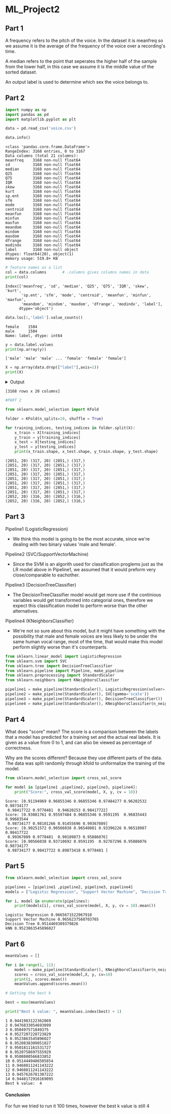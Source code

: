 # ML_Project2



## Part 1


A frequency refers to the pitch of the voice. In the dataset it is meanfreq so we assume it is the average of the frequency of the voice over a recording's time.

A median refers to the point that seperates the higher half of the sample from the lower half, in this case we assume it is the middle value of the sorted dataset.

An output label is used to determine which sex the voice belongs to.

## Part 2



```python
import numpy as np
import pandas as pd
import matplotlib.pyplot as plt

data = pd.read_csv('voice.csv')

data.info()
```

    <class 'pandas.core.frame.DataFrame'>
    RangeIndex: 3168 entries, 0 to 3167
    Data columns (total 21 columns):
    meanfreq    3168 non-null float64
    sd          3168 non-null float64
    median      3168 non-null float64
    Q25         3168 non-null float64
    Q75         3168 non-null float64
    IQR         3168 non-null float64
    skew        3168 non-null float64
    kurt        3168 non-null float64
    sp.ent      3168 non-null float64
    sfm         3168 non-null float64
    mode        3168 non-null float64
    centroid    3168 non-null float64
    meanfun     3168 non-null float64
    minfun      3168 non-null float64
    maxfun      3168 non-null float64
    meandom     3168 non-null float64
    mindom      3168 non-null float64
    maxdom      3168 non-null float64
    dfrange     3168 non-null float64
    modindx     3168 non-null float64
    label       3168 non-null object
    dtypes: float64(20), object(1)
    memory usage: 519.8+ KB
    


```python
# feature names as a list
col = data.columns       # .columns gives columns names in data 
print(col)
```

    Index(['meanfreq', 'sd', 'median', 'Q25', 'Q75', 'IQR', 'skew', 'kurt',
           'sp.ent', 'sfm', 'mode', 'centroid', 'meanfun', 'minfun', 'maxfun',
           'meandom', 'mindom', 'maxdom', 'dfrange', 'modindx', 'label'],
          dtype='object')
    


```python
data.loc[:,'label'].value_counts()
```




    female    1584
    male      1584
    Name: label, dtype: int64




```python
y = data.label.values
print(np.array(y))
```

    ['male' 'male' 'male' ... 'female' 'female' 'female']
    


```python
X = np.array(data.drop(["label"],axis=1))
print(X)
```
<details>
    <summary>Output</summary>

          meanfreq        sd    median       Q25       Q75       IQR       skew  \
    0     0.059781  0.064241  0.032027  0.015071  0.090193  0.075122  12.863462   
    1     0.066009  0.067310  0.040229  0.019414  0.092666  0.073252  22.423285   
    2     0.077316  0.083829  0.036718  0.008701  0.131908  0.123207  30.757155   
    3     0.151228  0.072111  0.158011  0.096582  0.207955  0.111374   1.232831   
    4     0.135120  0.079146  0.124656  0.078720  0.206045  0.127325   1.101174   
    5     0.132786  0.079557  0.119090  0.067958  0.209592  0.141634   1.932562   
    6     0.150762  0.074463  0.160106  0.092899  0.205718  0.112819   1.530643   
    7     0.160514  0.076767  0.144337  0.110532  0.231962  0.121430   1.397156   
    8     0.142239  0.078018  0.138587  0.088206  0.208587  0.120381   1.099746   
    9     0.134329  0.080350  0.121451  0.075580  0.201957  0.126377   1.190368   
    10    0.157021  0.071943  0.168160  0.101430  0.216740  0.115310   0.979442   
    11    0.138551  0.077054  0.127527  0.087314  0.202739  0.115426   1.626770   
    12    0.137343  0.080877  0.124263  0.083145  0.209227  0.126082   1.378728   
    13    0.181225  0.060042  0.190953  0.128839  0.229532  0.100693   1.369430   
    14    0.183115  0.066982  0.191233  0.129149  0.240152  0.111004   3.568104   
    15    0.174272  0.069411  0.190874  0.115602  0.228279  0.112677   4.485038   
    16    0.190846  0.065790  0.207951  0.132280  0.244357  0.112076   1.562304   
    17    0.171247  0.074872  0.152807  0.122391  0.243617  0.121227   3.207170   
    18    0.168346  0.074121  0.145618  0.115756  0.239824  0.124068   2.704335   
    19    0.173631  0.073352  0.153569  0.123680  0.244234  0.120554   2.804975   
    20    0.172754  0.076903  0.177736  0.120070  0.245368  0.125298   2.967765   
    21    0.181015  0.074369  0.169299  0.128673  0.254175  0.125502   2.587325   
    22    0.163536  0.072449  0.145543  0.113930  0.227449  0.113519   3.587650   
    23    0.170213  0.075105  0.146053  0.123989  0.250126  0.126137   2.816793   
    24    0.160422  0.076615  0.144824  0.120924  0.237244  0.116319   6.253208   
    25    0.164700  0.075362  0.147018  0.118698  0.240475  0.121777   4.208608   
    26    0.169579  0.075635  0.186468  0.116706  0.238549  0.121843   4.269923   
    27    0.169021  0.071778  0.143168  0.125801  0.248315  0.122515   3.079273   
    28    0.167340  0.072841  0.141739  0.122174  0.240000  0.117826   2.192126   
    29    0.180528  0.070867  0.142385  0.129541  0.252477  0.122936   2.799969   
    ...        ...       ...       ...       ...       ...       ...        ...   
    3138  0.114477  0.081973  0.090199  0.041095  0.199900  0.158806   1.103680   
    3139  0.112769  0.074424  0.094248  0.049183  0.183235  0.134052   0.945953   
    3140  0.126439  0.079412  0.127325  0.046889  0.198993  0.152103   1.452173   
    3141  0.117350  0.090035  0.109478  0.024017  0.203946  0.179929   2.610623   
    3142  0.104793  0.085201  0.077886  0.028388  0.186101  0.157712   2.419127   
    3143  0.127633  0.084931  0.158892  0.034531  0.201430  0.166899   1.591174   
    3144  0.091250  0.086956  0.048191  0.015193  0.179043  0.163851   3.089787   
    3145  0.082404  0.085136  0.035114  0.016920  0.152827  0.135906   2.570944   
    3146  0.124695  0.080989  0.131882  0.042033  0.197268  0.155234   1.970756   
    3147  0.131566  0.084354  0.131889  0.053093  0.196147  0.143055   2.243370   
    3148  0.108888  0.092021  0.070063  0.022520  0.201180  0.178660   2.235435   
    3149  0.090445  0.079045  0.059358  0.020893  0.167727  0.146834   2.187161   
    3150  0.137507  0.091521  0.161298  0.043547  0.221260  0.177713   1.119608   
    3151  0.113148  0.090335  0.084335  0.026622  0.198830  0.172207   2.258273   
    3152  0.149731  0.082852  0.180932  0.060212  0.219788  0.159576   1.240037   
    3153  0.189614  0.035933  0.194116  0.168434  0.205289  0.036855   2.724415   
    3154  0.200097  0.045533  0.203796  0.176581  0.232133  0.055552   1.160197   
    3155  0.178573  0.046679  0.164388  0.149309  0.204601  0.055293   3.066668   
    3156  0.201806  0.036057  0.201622  0.178165  0.227872  0.049707   1.585353   
    3157  0.203627  0.041529  0.204104  0.175661  0.239122  0.063461   1.462972   
    3158  0.183667  0.040607  0.182534  0.156480  0.207646  0.051166   2.054138   
    3159  0.168794  0.085842  0.188980  0.095558  0.240229  0.144671   1.462248   
    3160  0.151771  0.089147  0.185970  0.058159  0.230199  0.172040   1.227710   
    3161  0.170656  0.081237  0.184277  0.113012  0.239096  0.126084   1.378256   
    3162  0.146023  0.092525  0.183434  0.041747  0.224337  0.182590   1.384981   
    3163  0.131884  0.084734  0.153707  0.049285  0.201144  0.151859   1.762129   
    3164  0.116221  0.089221  0.076758  0.042718  0.204911  0.162193   0.693730   
    3165  0.142056  0.095798  0.183731  0.033424  0.224360  0.190936   1.876502   
    3166  0.143659  0.090628  0.184976  0.043508  0.219943  0.176435   1.591065   
    3167  0.165509  0.092884  0.183044  0.070072  0.250827  0.180756   1.705029   
    
                 kurt    sp.ent       sfm      mode  centroid   meanfun    minfun  \
    0      274.402906  0.893369  0.491918  0.000000  0.059781  0.084279  0.015702   
    1      634.613855  0.892193  0.513724  0.000000  0.066009  0.107937  0.015826   
    2     1024.927705  0.846389  0.478905  0.000000  0.077316  0.098706  0.015656   
    3        4.177296  0.963322  0.727232  0.083878  0.151228  0.088965  0.017798   
    4        4.333713  0.971955  0.783568  0.104261  0.135120  0.106398  0.016931   
    5        8.308895  0.963181  0.738307  0.112555  0.132786  0.110132  0.017112   
    6        5.987498  0.967573  0.762638  0.086197  0.150762  0.105945  0.026230   
    7        4.766611  0.959255  0.719858  0.128324  0.160514  0.093052  0.017758   
    8        4.070284  0.970723  0.770992  0.219103  0.142239  0.096729  0.017957   
    9        4.787310  0.975246  0.804505  0.011699  0.134329  0.105881  0.019300   
    10       3.974223  0.965249  0.733693  0.096358  0.157021  0.088894  0.022069   
    11       6.291365  0.966004  0.752042  0.012101  0.138551  0.104199  0.019139   
    12       5.008952  0.963514  0.736150  0.108434  0.137343  0.092644  0.016789   
    13       5.475600  0.937446  0.537080  0.219827  0.181225  0.131504  0.025000   
    14      35.384748  0.940333  0.571394  0.049987  0.183115  0.102799  0.020833   
    15      61.764908  0.950972  0.635199  0.050027  0.174272  0.102046  0.018328   
    16       7.834350  0.938546  0.538810  0.050129  0.190846  0.113323  0.017544   
    17      25.765565  0.936954  0.586420  0.059958  0.171247  0.079718  0.015671   
    18      18.484703  0.934523  0.559742  0.060033  0.168346  0.083484  0.015717   
    19      20.857543  0.930917  0.518269  0.060027  0.173631  0.090130  0.015702   
    20      20.078115  0.925539  0.523081  0.059953  0.172754  0.093574  0.015764   
    21      12.281432  0.915284  0.475317  0.059957  0.181015  0.098643  0.016145   
    22      28.653781  0.927015  0.542422  0.059941  0.163536  0.062542  0.015686   
    23      13.764582  0.913832  0.487966  0.059944  0.170213  0.077698  0.015702   
    24      85.491926  0.933030  0.567424  0.060078  0.160422  0.098944  0.016097   
    25      43.681885  0.940669  0.604020  0.059965  0.164700  0.082963  0.015640   
    26      45.895248  0.929498  0.543709  0.059966  0.169579  0.082451  0.016211   
    27      14.340299  0.902275  0.477746  0.128148  0.169021  0.130598  0.015842   
    28       8.152410  0.913763  0.539479  0.134783  0.167340  0.120052  0.016244   
    29      12.190361  0.853115  0.313426  0.133578  0.180528  0.126607  0.017039   
    ...           ...       ...       ...       ...       ...       ...       ...   
    3138     3.759184  0.954130  0.689347  0.009751  0.114477  0.189394  0.016343   
    3139     3.290904  0.965719  0.742464  0.199020  0.112769  0.169836  0.017917   
    3140     5.582106  0.971946  0.790175  0.214432  0.126439  0.179613  0.029575   
    3141    12.442898  0.953624  0.701434  0.004603  0.117350  0.178040  0.016512   
    3142    11.281968  0.956977  0.718462  0.008492  0.104793  0.183565  0.016444   
    3143     5.347645  0.949757  0.671247  0.182163  0.127633  0.178363  0.058182   
    3144    12.857558  0.930715  0.622816  0.011925  0.091250  0.170893  0.016178   
    3145     9.179264  0.921649  0.576089  0.014555  0.082404  0.183387  0.034043   
    3146     8.000504  0.958531  0.721682  0.197712  0.124695  0.182513  0.068966   
    3147    11.544740  0.968324  0.784108  0.195515  0.131566  0.191163  0.029144   
    3148     8.528681  0.947621  0.679795  0.011260  0.108888  0.160473  0.019512   
    3149     8.221164  0.942404  0.628992  0.011911  0.090445  0.182431  0.026622   
    3150     4.185207  0.967706  0.739008  0.008682  0.137507  0.190093  0.019116   
    3151     9.579337  0.957433  0.717683  0.018431  0.113148  0.187444  0.023495   
    3152     4.019385  0.949787  0.652936  0.000000  0.149731  0.183974  0.051948   
    3153    10.986864  0.871215  0.236684  0.195616  0.189614  0.163059  0.029685   
    3154     3.733815  0.919607  0.357144  0.176901  0.200097  0.168531  0.063241   
    3155    15.684088  0.891448  0.321169  0.153032  0.178573  0.155380  0.025478   
    3156     4.945634  0.884731  0.227903  0.176117  0.201806  0.191704  0.032720   
    3157     4.790370  0.903458  0.246953  0.208821  0.203627  0.146783  0.020566   
    3158     7.483019  0.898138  0.313925  0.177040  0.183667  0.149237  0.018648   
    3159     5.077956  0.956201  0.706861  0.184442  0.168794  0.182863  0.020699   
    3160     4.304354  0.962045  0.744590  0.230547  0.151771  0.201600  0.023426   
    3161     5.431663  0.950750  0.658558  0.161506  0.170656  0.198475  0.160000   
    3162     5.118927  0.948999  0.659825  0.215482  0.146023  0.195640  0.039506   
    3163     6.630383  0.962934  0.763182  0.200836  0.131884  0.182790  0.083770   
    3164     2.503954  0.960716  0.709570  0.013683  0.116221  0.188980  0.034409   
    3165     6.604509  0.946854  0.654196  0.008006  0.142056  0.209918  0.039506   
    3166     5.388298  0.950436  0.675470  0.212202  0.143659  0.172375  0.034483   
    3167     5.769115  0.938829  0.601529  0.267702  0.165509  0.185607  0.062257   
    
            maxfun   meandom    mindom    maxdom   dfrange   modindx  
    0     0.275862  0.007812  0.007812  0.007812  0.000000  0.000000  
    1     0.250000  0.009014  0.007812  0.054688  0.046875  0.052632  
    2     0.271186  0.007990  0.007812  0.015625  0.007812  0.046512  
    3     0.250000  0.201497  0.007812  0.562500  0.554688  0.247119  
    4     0.266667  0.712812  0.007812  5.484375  5.476562  0.208274  
    5     0.253968  0.298222  0.007812  2.726562  2.718750  0.125160  
    6     0.266667  0.479620  0.007812  5.312500  5.304688  0.123992  
    7     0.144144  0.301339  0.007812  0.539062  0.531250  0.283937  
    8     0.250000  0.336476  0.007812  2.164062  2.156250  0.148272  
    9     0.262295  0.340365  0.015625  4.695312  4.679688  0.089920  
    10    0.117647  0.460227  0.007812  2.812500  2.804688  0.200000  
    11    0.262295  0.246094  0.007812  2.718750  2.710938  0.132351  
    12    0.213333  0.481671  0.015625  5.015625  5.000000  0.088500  
    13    0.275862  1.277114  0.007812  2.804688  2.796875  0.416550  
    14    0.275862  1.245739  0.203125  6.742188  6.539062  0.139332  
    15    0.246154  1.621299  0.007812  7.000000  6.992188  0.209311  
    16    0.275862  1.434115  0.007812  6.320312  6.312500  0.254780  
    17    0.262295  0.106279  0.007812  0.570312  0.562500  0.138355  
    18    0.231884  0.146563  0.007812  3.125000  3.117188  0.059537  
    19    0.210526  0.193044  0.007812  2.820312  2.812500  0.068124  
    20    0.200000  0.235877  0.007812  0.718750  0.710938  0.235069  
    21    0.275862  0.209844  0.007812  3.695312  3.687500  0.059940  
    22    0.197531  0.059622  0.007812  0.445312  0.437500  0.091699  
    23    0.192771  0.101562  0.007812  0.562500  0.554688  0.161791  
    24    0.275862  0.206756  0.007812  3.953125  3.945312  0.073890  
    25    0.253968  0.143353  0.007812  1.062500  1.054688  0.125926  
    26    0.271186  0.148438  0.007812  3.609375  3.601562  0.050841  
    27    0.225352  0.335313  0.007812  0.710938  0.703125  0.397354  
    28    0.262295  0.298678  0.007812  0.679688  0.671875  0.384778  
    29    0.177778  0.234863  0.007812  0.507812  0.500000  0.329241  
    ...        ...       ...       ...       ...       ...       ...  
    3138  0.271186  0.566840  0.007812  4.273438  4.265625  0.183258  
    3139  0.262295  0.877604  0.007812  4.937500  4.929688  0.171708  
    3140  0.266667  0.614110  0.007812  4.914062  4.906250  0.090045  
    3141  0.271186  0.188721  0.007812  0.750000  0.742188  0.277759  
    3142  0.275862  0.297953  0.007812  0.859375  0.851562  0.370904  
    3143  0.271186  0.634014  0.015625  5.031250  5.015625  0.121246  
    3144  0.275862  0.767314  0.007812  5.289062  5.281250  0.187912  
    3145  0.275862  0.328962  0.007812  0.750000  0.742188  0.445053  
    3146  0.238806  0.293527  0.007812  0.851562  0.843750  0.396091  
    3147  0.275862  0.214725  0.007812  0.796875  0.789062  0.351645  
    3148  0.275862  0.497721  0.007812  2.945312  2.937500  0.236240  
    3149  0.258065  0.735453  0.007812  5.531250  5.523438  0.170489  
    3150  0.275862  0.354367  0.007812  3.117188  3.109375  0.096069  
    3151  0.262295  0.622489  0.007812  4.898438  4.890625  0.128717  
    3152  0.253968  1.361213  0.203125  6.031250  5.828125  0.365700  
    3153  0.258065  1.370192  0.164062  7.000000  6.835938  0.235948  
    3154  0.262295  0.718750  0.148438  7.000000  6.851562  0.092208  
    3155  0.253968  0.637921  0.148438  6.148438  6.000000  0.101291  
    3156  0.275862  0.593750  0.007812  5.921875  5.914062  0.124383  
    3157  0.262295  0.875558  0.171875  6.898438  6.726562  0.145534  
    3158  0.262295  0.550312  0.007812  3.421875  3.414062  0.166503  
    3159  0.271186  0.988281  0.007812  5.882812  5.875000  0.268617  
    3160  0.266667  0.766741  0.007812  4.007812  4.000000  0.192220  
    3161  0.253968  0.414062  0.007812  0.734375  0.726562  0.336918  
    3162  0.275862  0.533854  0.007812  2.992188  2.984375  0.258924  
    3163  0.262295  0.832899  0.007812  4.210938  4.203125  0.161929  
    3164  0.275862  0.909856  0.039062  3.679688  3.640625  0.277897  
    3165  0.275862  0.494271  0.007812  2.937500  2.929688  0.194759  
    3166  0.250000  0.791360  0.007812  3.593750  3.585938  0.311002  
    3167  0.271186  0.227022  0.007812  0.554688  0.546875  0.350000  
 
 </details>

    [3168 rows x 20 columns]



```python
#PART 2

from sklearn.model_selection import KFold

folder = KFold(n_splits=10, shuffle = True)

for training_indices, testing_indices in folder.split(X):
    x_train = X[training_indices]
    y_train = y[training_indices]
    x_test = X[testing_indices]
    y_test = y[testing_indices]
    print(x_train.shape, x_test.shape, y_train.shape, y_test.shape)
```

    (2851, 20) (317, 20) (2851,) (317,)
    (2851, 20) (317, 20) (2851,) (317,)
    (2851, 20) (317, 20) (2851,) (317,)
    (2851, 20) (317, 20) (2851,) (317,)
    (2851, 20) (317, 20) (2851,) (317,)
    (2851, 20) (317, 20) (2851,) (317,)
    (2851, 20) (317, 20) (2851,) (317,)
    (2851, 20) (317, 20) (2851,) (317,)
    (2852, 20) (316, 20) (2852,) (316,)
    (2852, 20) (316, 20) (2852,) (316,)
    

## Part 3

Pipeline1 (LogisticRegression) 
* We think this model is going to be the most accurate, since we're dealing with two binary values 'male and female'. 

Pipeline2 (SVC/SupportVectorMachine) 
* Since the SVM is an algorith used for classification proglems just as the LR model above in Pipeline1, we assumed that it would preform very close/comparable to eachother. 

Pipeline3 (DecisionTreeClassifier) 
* The DecisionTreeClassifier model would get more use if the continious variables would get transformed into categorial ones, therefore we expect this classification model to perform worse than the other alternatives. 

Pipeline4 (KNeighborsClassifier) 
* We're not so sure about this model, but it might have something with the possibility that male and female voices are less likely to be under the same human vocal range, most of the time, that would make this model perform slightly worse than it's counterparts. 


```python
from sklearn.linear_model import LogisticRegression
from sklearn.svm import SVC
from sklearn.tree import DecisionTreeClassifier
from sklearn.pipeline import Pipeline, make_pipeline
from sklearn.preprocessing import StandardScaler
from sklearn.neighbors import KNeighborsClassifier

pipeline1 = make_pipeline(StandardScaler(), LogisticRegression(solver='lbfgs', multi_class='multinomial'))
pipeline2 = make_pipeline(StandardScaler(), SVC(gamma='scale'))
pipeline3 = make_pipeline(StandardScaler(), DecisionTreeClassifier())
pipeline4 = make_pipeline(StandardScaler(), KNeighborsClassifier(n_neighbors=5))
```

## Part 4

What does "score" mean?
The score is a comparison between the labels that a model has predicted for a training set and the actual real labels. It is given as a value from 0 to 1, and can also be viewed as percentage of correctness.

Why are the scores different?
Because they use different parts of the data. The data was split randomly through kfold to uniformalize the training of the model.


```python
from sklearn.model_selection import cross_val_score

for model in [pipeline1 ,pipeline2, pipeline3, pipeline4]:
    print("Score:", cross_val_score(model, X, y, cv = 10))
```

    Score: [0.91194969 0.96855346 0.96855346 0.97484277 0.96202532 0.98734177
     0.98417722 0.9778481  0.94620253 0.98417722]
    Score: [0.93081761 0.95597484 0.96855346 0.9591195  0.96835443 0.99683544
     0.98734177 0.98101266 0.91455696 0.99367089]
    Score: [0.90251572 0.90566038 0.96540881 0.93396226 0.96518987 0.98417722
     0.99367089 0.9778481  0.90189873 0.95886076]
    Score: [0.90566038 0.93710692 0.9591195  0.92767296 0.95886076 0.98734177
     0.98734177 0.98417722 0.89873418 0.9778481 ]
    

## Part 5


```python
from sklearn.model_selection import cross_val_score

pipelines = [pipeline1 ,pipeline2, pipeline3, pipeline4]
models = ["Logistic Regression", "Support Vector Machine", "Decision Tree", "kNN"]

for i, model in enumerate(pipelines):
    print(models[i], cross_val_score(model, X, y, cv = 10).mean())
```

    Logistic Regression 0.9665671522967918
    Support Vector Machine 0.9656237560703765
    Decision Tree 0.9514469389379826
    kNN 0.9523863545896027
    

## Part 6


```python
meanValues = []

for i in range(1, 11):
    model = make_pipeline(StandardScaler(), KNeighborsClassifier(n_neighbors=i))
    scores = cross_val_score(model,X, y, cv=10)    
    print(i, scores.mean())
    meanValues.append(scores.mean())

# Getting the best k

best = max(meanValues)

print("Best k value: ", meanValues.index(best) + 1)
```

    1 0.9441983122362869
    2 0.9476833054693099
    3 0.950497571849375
    4 0.9527207228723829
    5 0.9523863545896027
    6 0.9520838309051827
    7 0.9501811161531727
    8 0.9520758697555929
    9 0.9508080566833852
    10 0.9514449486505854
    11 0.9460811241143222
    12 0.9460811241143222
    13 0.9457626781307222
    14 0.9448172916169095
    Best k value:  4
    

#### Conclusion

For fun we tried to  run it 100 times, however the best k value is still 4 

